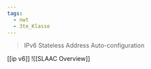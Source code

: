 ```yaml
---
tags:
  - nwt
  - 3te_Klasse
---
```

> IPv6 Stateless Address Auto-configuration

[[ip v6]]
![[SLAAC Overview]]